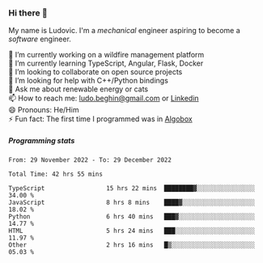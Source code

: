 ### Hi there 👋

My name is Ludovic. I'm a *mechanical* engineer aspiring to become a *software* engineer.

 🔭 I’m currently working on a wildfire management platform<br/>
 🌱 I’m currently learning TypeScript, Angular, Flask, Docker<br/>
 👯 I’m looking to collaborate on open source projects<br/>
 🤔 I’m looking for help with C++/Python bindings<br/>
 💬 Ask me about renewable energy or cats<br/>
 📫 How to reach me: ludo.beghin@gmail.com or [Linkedin](https://www.linkedin.com/in/ludovic-beghin/)<br/>
 😄 Pronouns: He/Him<br/>
 ⚡ Fun fact: The first time I programmed was in [Algobox](https://fr.wikipedia.org/wiki/Algobox)<br/>

##### Programming stats
<!--START_SECTION:waka-->

```text
From: 29 November 2022 - To: 29 December 2022

Total Time: 42 hrs 55 mins

TypeScript                 15 hrs 22 mins  ████████▓░░░░░░░░░░░░░░░░   34.00 %
JavaScript                 8 hrs 8 mins    ████▓░░░░░░░░░░░░░░░░░░░░   18.02 %
Python                     6 hrs 40 mins   ███▓░░░░░░░░░░░░░░░░░░░░░   14.77 %
HTML                       5 hrs 24 mins   ███░░░░░░░░░░░░░░░░░░░░░░   11.97 %
Other                      2 hrs 16 mins   █▒░░░░░░░░░░░░░░░░░░░░░░░   05.03 %
```

<!--END_SECTION:waka-->
